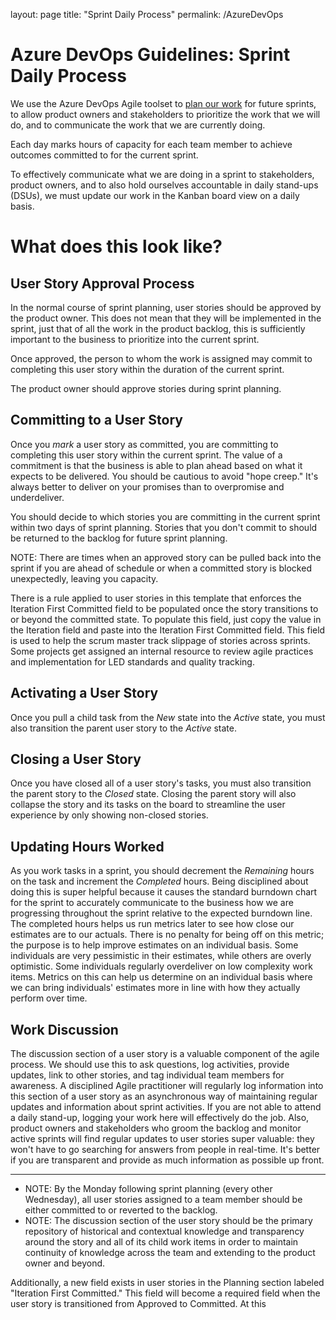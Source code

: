 layout: page
title: "Sprint Daily Process"
permalink: /AzureDevOps

# Azure DevOps Guidelines: Sprint Daily Process

We use the Azure DevOps Agile toolset to [plan our work](./AzDO.Guidelines.SprintPlanning.md) for future sprints, to allow product owners and stakeholders to prioritize the work that we will do, and to communicate the work that we are currently doing.

Each day marks hours of capacity for each team member to achieve outcomes committed to for the current sprint.

To effectively communicate what we are doing in a sprint to stakeholders, product owners, and to also hold ourselves accountable in daily stand-ups (DSUs), we must update our work in the Kanban board view on a daily basis.

# What does this look like?
## User Story Approval Process
In the normal course of sprint planning, user stories should be approved by the product owner. This does not mean that they will be implemented in the sprint, just that of all the work in the product backlog, this is sufficiently important to the business to prioritize into the current sprint.

Once approved, the person to whom the work is assigned may commit to completing this user story within the duration of the current sprint.

The product owner should approve stories during sprint planning.

## Committing to a User Story
Once you _mark_ a user story as committed, you are committing to completing this user story within the current sprint.  The value of a commitment is that the business is able to plan ahead based on what it expects to be delivered.  You should be cautious to avoid "hope creep."  It's always better to deliver on your promises than to overpromise and underdeliver.

You should decide to which stories you are committing in the current sprint within two days of sprint planning.  Stories that you don't commit to should be returned to the backlog for future sprint planning.

NOTE: There are times when an approved story can be pulled back into the sprint if you are ahead of schedule or when a committed story is blocked unexpectedly, leaving you capacity.

There is a rule applied to user stories in this template that enforces the Iteration First Committed field to be populated once the story transitions to or beyond the committed state.  To populate this field, just copy the value in the Iteration field and paste into the Iteration First Committed field.  This field is used to help the scrum master track slippage of stories across sprints.  Some projects get assigned an internal resource to review agile practices and implementation for LED standards and quality tracking.

## Activating a User Story
Once you pull a child task from the _New_ state into the _Active_ state, you must also transition the parent user story to the _Active_ state.

## Closing a User Story
Once you have closed all of a user story's tasks, you must also transition the parent story to the _Closed_ state.
Closing the parent story will also collapse the story and its tasks on the board to streamline the user experience by only showing non-closed stories.

## Updating Hours Worked
As you work tasks in a sprint, you should decrement the _Remaining_ hours on the task and increment the _Completed_ hours.  Being disciplined about doing this is super helpful because it causes the standard burndown chart for the sprint to accurately communicate to the business how we are progressing throughout the sprint relative to the expected burndown line.  The completed hours helps us run metrics later to see how close our estimates are to our actuals.  There is no penalty for being off on this metric; the purpose is to help improve estimates on an individual basis.  Some individuals are very pessimistic in their estimates, while others are overly optimistic.  Some individuals regularly overdeliver on low complexity work items.  Metrics on this can help us determine on an individual basis where we can bring individuals' estimates more in line with how they actually perform over time.

## Work Discussion
The discussion section of a user story is a valuable component of the agile process.  We should use this to ask questions, log activities, provide updates, link to other stories, and tag individual team members for awareness.
A disciplined Agile practitioner will regularly log information into this section of a user story as an asynchronous way of maintaining regular updates and information about sprint activities.  If you are not able to attend a daily stand-up, logging your work here will effectively do the job.
Also, product owners and stakeholders who groom the backlog and monitor active sprints will find regular updates to user stories super valuable: they won't have to go searching for answers from people in real-time.  It's better if you are transparent and provide as much information as possible up front.

<!--## Bugs-->





--------------
- NOTE: By the Monday following sprint planning (every other Wednesday), all user stories assigned to a team member should be either committed to or reverted to the backlog.
- NOTE: The discussion section of the user story should be the primary repository of historical and contextual knowledge and transparency around the story and all of its child work items in order to maintain continuity of knowledge across the team and extending to the product owner and beyond.


Additionally, a new field exists in user stories in the Planning section labeled "Iteration First Committed."  This field will become a required field when the user story is transitioned from Approved to Committed.  At this

